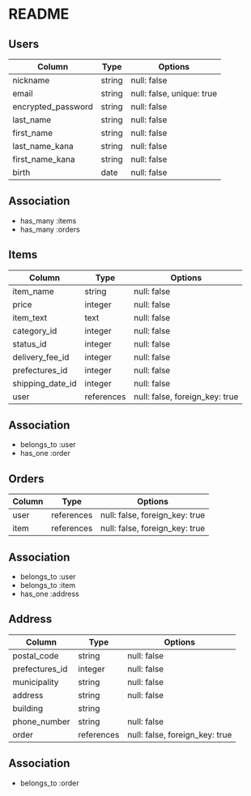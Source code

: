# README

## Users

|Column             |Type       |Options                         |
|------------------ |---------- |------------------------------- |
|nickname           |string     |null: false                     |
|email              |string     |null: false, unique: true       |
|encrypted_password |string     |null: false                     |
|last_name          |string     |null: false                     |
|first_name         |string     |null: false                     |
|last_name_kana     |string     |null: false                     |
|first_name_kana    |string     |null: false                     |
|birth              |date       |null: false                     |


## Association

- has_many :items
- has_many :orders

## Items

|Column           |Type       |Options                        |
|---------------- |---------- |------------------------------ |
|item_name        |string     |null: false                    |
|price            |integer    |null: false                    |
|item_text        |text       |null: false                    |
|category_id      |integer    |null: false                    |
|status_id        |integer    |null: false                    |
|delivery_fee_id  |integer    |null: false                    |
|prefectures_id   |integer    |null: false                    |
|shipping_date_id |integer    |null: false                    |
|user             |references |null: false, foreign_key: true |

## Association

- belongs_to :user
- has_one :order

## Orders

|Column|Type       |Options                        |
|----- |---------- |------------------------------ |
|user  |references |null: false, foreign_key: true |
|item  |references |null: false, foreign_key: true |

## Association

- belongs_to :user
- belongs_to :item
- has_one :address


## Address

|Column         |Type         |Options                      |
|-------------- |---------- |------------------------------ |
|postal_code    |string     |null: false                    |
|prefectures_id |integer    |null: false                    |
|municipality   |string     |null: false                    |
|address        |string     |null: false                    |
|building       |string     |                               |
|phone_number   |string     |null: false                    |
|order          |references |null: false, foreign_key: true |

## Association

- belongs_to :order